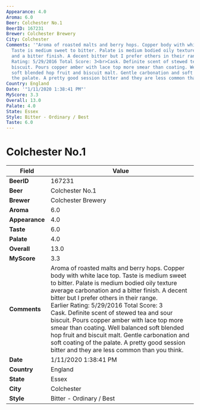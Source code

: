 ```yaml
---
Appearance: 4.0
Aroma: 6.0
Beer: Colchester No.1
BeerID: 167231
Brewer: Colchester Brewery
City: Colchester
Comments: '"Aroma of roasted malts and berry hops. Copper body with white lace top.
  Taste is medium sweet to bitter. Palate is medium bodied oily texture average carbonation
  and a bitter finish. A decent bitter but I prefer others in their range.<br>Earlier
  Rating: 5/29/2016 Total Score: 3<br>Cask. Definite scent of stewed tea and sour
  biscuit. Pours copper amber with lace top more smear than coating. Well balanced
  soft blended hop fruit and biscuit malt. Gentle carbonation and soft coating of
  the palate. A pretty good session bitter and they are less common than you think."'
Country: England
Date: '"1/11/2020 1:38:41 PM"'
MyScore: 3.3
Overall: 13.0
Palate: 4.0
State: Essex
Style: Bitter - Ordinary / Best
Taste: 6.0
---
```


# Colchester No.1

| Field         | Value |
|---------------|-------|
| **BeerID** | 167231 |
| **Beer** | Colchester No.1 |
| **Brewer** | Colchester Brewery |
| **Aroma** | 6.0 |
| **Appearance** | 4.0 |
| **Taste** | 6.0 |
| **Palate** | 4.0 |
| **Overall** | 13.0 |
| **MyScore** | 3.3 |
| **Comments** | Aroma of roasted malts and berry hops. Copper body with white lace top. Taste is medium sweet to bitter. Palate is medium bodied oily texture average carbonation and a bitter finish. A decent bitter but I prefer others in their range.<br>Earlier Rating: 5/29/2016 Total Score: 3<br>Cask. Definite scent of stewed tea and sour biscuit. Pours copper amber with lace top more smear than coating. Well balanced soft blended hop fruit and biscuit malt. Gentle carbonation and soft coating of the palate. A pretty good session bitter and they are less common than you think. |
| **Date** | 1/11/2020 1:38:41 PM |
| **Country** | England |
| **State** | Essex |
| **City** | Colchester |
| **Style** | Bitter - Ordinary / Best |
